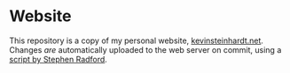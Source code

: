 Website
=======

This repository is a copy of my personal website, [kevinsteinhardt.net](http://kevinsteinhardt.net). Changes *are* automatically uploaded to the web server on commit, using a [script by Stephen Radford](http://www.stephenradford.me/blog/tutorials/deploy-via-bitbucket-or-github-service-hooks).
